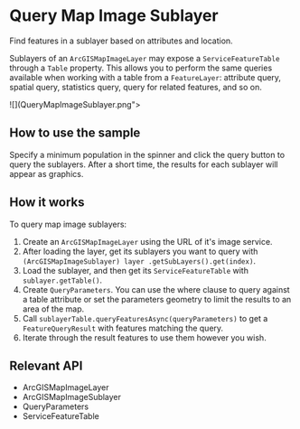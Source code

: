 # Query Map Image Sublayer

Find features in a sublayer based on attributes and location.

Sublayers of an `ArcGISMapImageLayer` may expose a `ServiceFeatureTable` through a 
`Table` property. This allows you to perform the same queries available when working with a table from a 
`FeatureLayer`: attribute query, spatial query, statistics query, query for related features, and so on.

![](QueryMapImageSublayer.png">

## How to use the sample

Specify a minimum population in the spinner and click the query button to query the sublayers. After a short time,
 the results for each sublayer will appear as graphics.

## How it works

To query map image sublayers:


  1. Create an `ArcGISMapImageLayer` using the URL of it's image service.
  2. After loading the layer, get its sublayers you want to query with `(ArcGISMapImageSublayer) layer
  .getSubLayers().get(index)`.
  3. Load the sublayer, and then get its `ServiceFeatureTable` with `sublayer.getTable()`.
  4. Create `QueryParameters`. You can use the where clause to query against a table attribute or set 
  the parameters geometry to limit the results to an area of the map.
  5. Call `sublayerTable.queryFeaturesAsync(queryParameters)` to get a `FeatureQueryResult` 
  with features matching the query.
  6. Iterate through the result features to use them however you wish.


## Relevant API


*   ArcGISMapImageLayer
*   ArcGISMapImageSublayer
*   QueryParameters
*   ServiceFeatureTable

